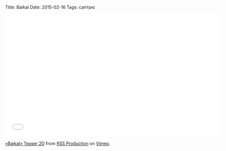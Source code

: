 Title: Baikal
Date: 2015-02-16
Tags: саптрю

<div class="text"><iframe src="//player.vimeo.com/video/114353662?color=ffffff&amp;title=0&amp;byline=0&amp;portrait=0" width="700" height="394" frameborder="0" webkitallowfullscreen="webkitallowfullscreen" mozallowfullscreen="mozallowfullscreen" allowfullscreen="allowfullscreen"></iframe> <p><a href="https://vimeo.com/114353662">«Baikal» Teaser 2D</a> from <a href="https://vimeo.com/rssproduction">RSS Production</a> on <a href="https://vimeo.com">Vimeo</a>.</p></div>